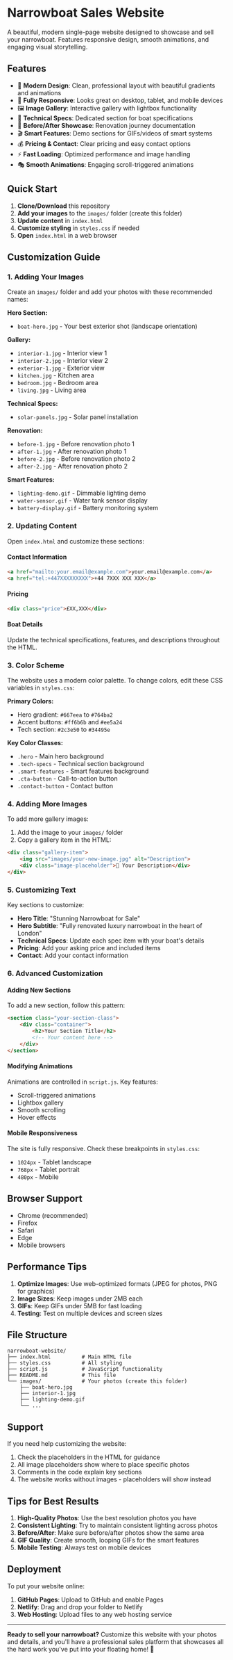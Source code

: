 # Narrowboat Sales Website

A beautiful, modern single-page website designed to showcase and sell your narrowboat. Features responsive design, smooth animations, and engaging visual storytelling.

## Features

- 🎨 **Modern Design**: Clean, professional layout with beautiful gradients and animations
- 📱 **Fully Responsive**: Looks great on desktop, tablet, and mobile devices
- 🖼️ **Image Gallery**: Interactive gallery with lightbox functionality
- 🔧 **Technical Specs**: Dedicated section for boat specifications
- 📸 **Before/After Showcase**: Renovation journey documentation
- 🎬 **Smart Features**: Demo sections for GIFs/videos of smart systems
- 💰 **Pricing & Contact**: Clear pricing and easy contact options
- ⚡ **Fast Loading**: Optimized performance and image handling
- 🎭 **Smooth Animations**: Engaging scroll-triggered animations

## Quick Start

1. **Clone/Download** this repository
2. **Add your images** to the `images/` folder (create this folder)
3. **Update content** in `index.html`
4. **Customize styling** in `styles.css` if needed
5. **Open** `index.html` in a web browser

## Customization Guide

### 1. Adding Your Images

Create an `images/` folder and add your photos with these recommended names:

**Hero Section:**
- `boat-hero.jpg` - Your best exterior shot (landscape orientation)

**Gallery:**
- `interior-1.jpg` - Interior view 1
- `interior-2.jpg` - Interior view 2
- `exterior-1.jpg` - Exterior view
- `kitchen.jpg` - Kitchen area
- `bedroom.jpg` - Bedroom area
- `living.jpg` - Living area

**Technical Specs:**
- `solar-panels.jpg` - Solar panel installation

**Renovation:**
- `before-1.jpg` - Before renovation photo 1
- `after-1.jpg` - After renovation photo 1
- `before-2.jpg` - Before renovation photo 2
- `after-2.jpg` - After renovation photo 2

**Smart Features:**
- `lighting-demo.gif` - Dimmable lighting demo
- `water-sensor.gif` - Water tank sensor display
- `battery-display.gif` - Battery monitoring system

### 2. Updating Content

Open `index.html` and customize these sections:

#### Contact Information
```html
<a href="mailto:your.email@example.com">your.email@example.com</a>
<a href="tel:+447XXXXXXXXX">+44 7XXX XXX XXX</a>
```

#### Pricing
```html
<div class="price">£XX,XXX</div>
```

#### Boat Details
Update the technical specifications, features, and descriptions throughout the HTML.

### 3. Color Scheme

The website uses a modern color palette. To change colors, edit these CSS variables in `styles.css`:

**Primary Colors:**
- Hero gradient: `#667eea` to `#764ba2`
- Accent buttons: `#ff6b6b` and `#ee5a24`
- Tech section: `#2c3e50` to `#34495e`

**Key Color Classes:**
- `.hero` - Main hero background
- `.tech-specs` - Technical section background
- `.smart-features` - Smart features background
- `.cta-button` - Call-to-action button
- `.contact-button` - Contact button

### 4. Adding More Images

To add more gallery images:

1. Add the image to your `images/` folder
2. Copy a gallery item in the HTML:
```html
<div class="gallery-item">
    <img src="images/your-new-image.jpg" alt="Description">
    <div class="image-placeholder">📸 Your Description</div>
</div>
```

### 5. Customizing Text

Key sections to customize:

- **Hero Title**: "Stunning Narrowboat for Sale"
- **Hero Subtitle**: "Fully renovated luxury narrowboat in the heart of London"
- **Technical Specs**: Update each spec item with your boat's details
- **Pricing**: Add your asking price and included items
- **Contact**: Add your contact information

### 6. Advanced Customization

#### Adding New Sections
To add a new section, follow this pattern:

```html
<section class="your-section-class">
    <div class="container">
        <h2>Your Section Title</h2>
        <!-- Your content here -->
    </div>
</section>
```

#### Modifying Animations
Animations are controlled in `script.js`. Key features:
- Scroll-triggered animations
- Lightbox gallery
- Smooth scrolling
- Hover effects

#### Mobile Responsiveness
The site is fully responsive. Check these breakpoints in `styles.css`:
- `1024px` - Tablet landscape
- `768px` - Tablet portrait
- `480px` - Mobile

## Browser Support

- Chrome (recommended)
- Firefox
- Safari
- Edge
- Mobile browsers

## Performance Tips

1. **Optimize Images**: Use web-optimized formats (JPEG for photos, PNG for graphics)
2. **Image Sizes**: Keep images under 2MB each
3. **GIFs**: Keep GIFs under 5MB for fast loading
4. **Testing**: Test on multiple devices and screen sizes

## File Structure

```
narrowboat-website/
├── index.html          # Main HTML file
├── styles.css          # All styling
├── script.js           # JavaScript functionality
├── README.md           # This file
└── images/             # Your photos (create this folder)
    ├── boat-hero.jpg
    ├── interior-1.jpg
    ├── lighting-demo.gif
    └── ...
```

## Support

If you need help customizing the website:

1. Check the placeholders in the HTML for guidance
2. All image placeholders show where to place specific photos
3. Comments in the code explain key sections
4. The website works without images - placeholders will show instead

## Tips for Best Results

1. **High-Quality Photos**: Use the best resolution photos you have
2. **Consistent Lighting**: Try to maintain consistent lighting across photos
3. **Before/After**: Make sure before/after photos show the same area
4. **GIF Quality**: Create smooth, looping GIFs for the smart features
5. **Mobile Testing**: Always test on mobile devices

## Deployment

To put your website online:

1. **GitHub Pages**: Upload to GitHub and enable Pages
2. **Netlify**: Drag and drop your folder to Netlify
3. **Web Hosting**: Upload files to any web hosting service

---

**Ready to sell your narrowboat?** Customize this website with your photos and details, and you'll have a professional sales platform that showcases all the hard work you've put into your floating home! 🚤 